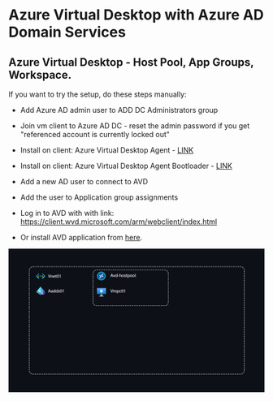 # Azure Virtual Desktop with Azure AD Domain Services

## Azure Virtual Desktop - Host Pool, App Groups, Workspace.

If you want to try the setup, do these steps manually:

- Add Azure AD admin user to ADD DC Administrators group 

- Join vm client to Azure AD DC - reset the admin password if you get "referenced account is currently locked out"

- Install on client: Azure Virtual Desktop Agent - [LINK](https://docs.microsoft.com/en-us/azure/virtual-desktop/create-host-pools-powershell?tabs=azure-powershell#register-the-virtual-machines-to-the-azure-virtual-desktop-host-pool)

- Install on client: Azure Virtual Desktop Agent Bootloader - [LINK](https://docs.microsoft.com/en-us/azure/virtual-desktop/create-host-pools-powershell?tabs=azure-powershell#register-the-virtual-machines-to-the-azure-virtual-desktop-host-pool)

- Add a new AD user to connect to AVD

- Add the user to Application group assignments

- Log in to AVD with with link: https://client.wvd.microsoft.com/arm/webclient/index.html

- Or install AVD application from [here](https://docs.microsoft.com/en-us/windows-server/remote/remote-desktop-services/clients/remote-desktop-clients).

<img src="./AVDAAD.png" alt="PE"/>
